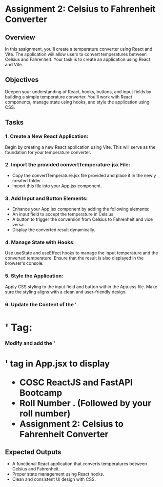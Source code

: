# **Assignment 2: Celsius to Fahrenheit Converter**
## **Overview**  
In this assignment, you'll create a temperature converter using React and Vite. The application will allow users to convert temperatures between Celsius and Fahrenheit. Your task is to create an application using React and Vite.  
## **Objectives**
Deepen your understanding of React, hooks, buttons, and input fields by building a simple temperature converter. You'll work with React components, manage state using hooks, and style the application using CSS.
## **Tasks**
### **1. Create a New React Application:**
Begin by creating a new React application using Vite. This will serve as the foundation for your temperature converter.
### **2. Import the provided convertTemperature.jsx File:**
- Copy the convertTemperature.jsx file provided and place it in the newly created folder .
- Import this file into your App.jsx component.
### **3. Add Input and Button Elements:**
- Enhance your App.jsx component by adding the following elements:
- An input field to accept the temperature in Celsius.
- A button to trigger the conversion from Celsius to Fahrenheit and vice versa.
- Display the converted result dynamically.
### **4. Manage State with Hooks:**
Use useState and useEffect hooks to manage the input temperature and the converted temperature. Ensure that the result is also displayed in the browser's console.
### **5. Style the Application:**
Apply CSS styling to the input field and button within the App.css file. Make sure the styling aligns with a clean and user-friendly design.
### **6. Update the Content of the '<h1>' Tag:**
Modify and add the '<h1>' tag in App.jsx to display 
- COSC ReactJS and FastAPI Bootcamp
- Roll Number . (Followed by your roll number)
- Assignment 2: Celsius to Fahrenheit Converter
## **Expected Outputs**
- A functional React application that converts temperatures between Celsius and Fahrenheit.
- Proper state management using React hooks.
- Clean and consistent UI design with CSS.


